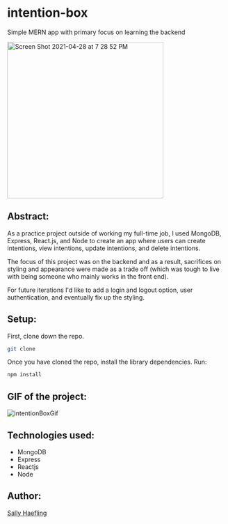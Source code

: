 # intention-box
Simple MERN app with primary focus on learning the backend

<img width="359" alt="Screen Shot 2021-04-28 at 7 28 52 PM" src="https://user-images.githubusercontent.com/40863560/116491840-0c301c00-a858-11eb-9282-5f6a1f665304.png">

## Abstract:

As a practice project outside of working my full-time job, I used MongoDB, Express, React.js, and Node to create an app where users can create intentions, view intentions, update intentions, and delete intentions. 

The focus of this project was on the backend and as a result, sacrifices on styling and appearance were made as a trade off (which was tough to live with being someone who mainly works in the front end).

For future iterations I'd like to add a login and logout option, user authentication, and eventually fix up the styling. 

## Setup:

First, clone down the repo.

```bash
git clone 
```

Once you have cloned the repo, install the library dependencies. Run:

```bash
npm install
```

## GIF of the project:

![intentionBoxGif](https://user-images.githubusercontent.com/40863560/116574107-a466e900-a8ca-11eb-8dcf-7edebc6a029d.gif)


## Technologies used:

* MongoDB
* Express
* Reactjs
* Node

## Author:

[Sally Haefling](https://github.com/SallyH3)

